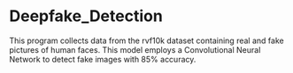 # Deepfake_Detection
This program collects data from the rvf10k dataset containing real and fake pictures of human faces. This model employs a Convolutional Neural Network to detect fake images with 85% accuracy.
